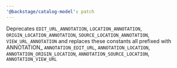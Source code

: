 ```yaml
---
'@backstage/catalog-model': patch
---
```


Deprecates `EDIT_URL_ANNOTATION`, `LOCATION_ANNOTATION`, `ORIGIN_LOCATION_ANNOTATION`, `SOURCE_LOCATION_ANNOTATION`, `VIEW_URL_ANNOTATION`
and replaces these constants all prefixed with ANNOTATION\_ `ANNOTATION_EDIT_URL`, `ANNOTATION_LOCATION`, `ANNOTATION_ORIGIN_LOCATION`, `ANNOTATION_SOURCE_LOCATION`, `ANNOTATION_VIEW_URL`
